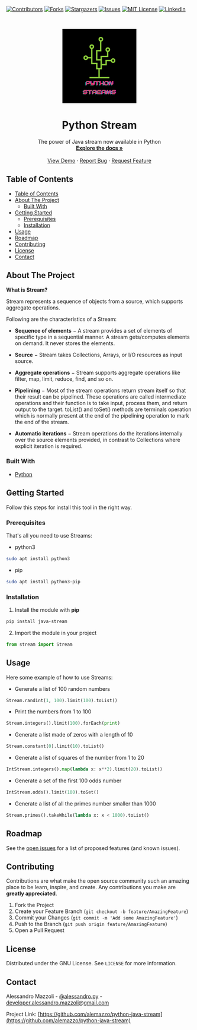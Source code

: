 <!--
*** Thanks for checking out this README Template. If you have a suggestion that would
*** make this better, please fork the repo and create a pull request or simply open
*** an issue with the tag "enhancement".
*** Thanks again! Now go create something AMAZING! :D
-->





<!-- PROJECT SHIELDS -->
<!--
*** I'm using markdown "reference style" links for readability.
*** Reference links are enclosed in brackets [ ] instead of parentheses ( ).
*** See the bottom of this document for the declaration of the reference variables
*** for contributors-url, forks-url, etc. This is an optional, concise syntax you may use.
*** https://www.markdownguide.org/basic-syntax/#reference-style-links
-->
[![Contributors][contributors-shield]][contributors-url]
[![Forks][forks-shield]][forks-url]
[![Stargazers][stars-shield]][stars-url]
[![Issues][issues-shield]][issues-url]
[![MIT License][license-shield]][license-url]
[![LinkedIn][linkedin-shield]][linkedin-url]



<!-- PROJECT LOGO -->
<br />

<p align="center">
  <a href="https://github.com/alemazzo/python-java-stream">
    <img src="https://raw.githubusercontent.com/alemazzo/Python-Java-Stream/main/res/stream.png" alt="Logo" width="200" height="200">
  </a>

  <h1 align="center">Python Stream</h1>

  <p align="center">
    The power of Java stream now available in Python
    <br />
    <a href="https://github.com/alemazzo/python-java-stream"><strong>Explore the docs »</strong></a>
    <br />
    <br />
    <a href="https://github.com/alemazzo/python-java-stream">View Demo</a>
    ·
    <a href="https://github.com/alemazzo/python-java-stream/issues">Report Bug</a>
    ·
    <a href="https://github.com/alemazzo/python-java-stream/issues">Request Feature</a>
  </p>
</p>



<!-- TABLE OF CONTENTS -->
## Table of Contents

- [Table of Contents](#table-of-contents)
- [About The Project](#about-the-project)
  - [Built With](#built-with)
- [Getting Started](#getting-started)
  - [Prerequisites](#prerequisites)
  - [Installation](#installation)
- [Usage](#usage)
- [Roadmap](#roadmap)
- [Contributing](#contributing)
- [License](#license)
- [Contact](#contact)



<!-- ABOUT THE PROJECT -->
## About The Project

**What is Stream?**

Stream represents a sequence of objects from a source, which supports aggregate operations. 

Following are the characteristics of a Stream:

* **Sequence of elements** − A stream provides a set of elements of specific type in a sequential manner. A stream gets/computes elements on demand. It never stores the elements.

* **Source** − Stream takes Collections, Arrays, or I/O resources as input source.

* **Aggregate operations** − Stream supports aggregate operations like filter, map, limit, reduce, find, and so on.

* **Pipelining** − Most of the stream operations return stream itself so that their result can be pipelined. These operations are called intermediate operations and their function is to take input, process them, and return output to the target. toList() and toSet() methods are terminals operation which is normally present at the end of the pipelining operation to mark the end of the stream.

* **Automatic iterations** − Stream operations do the iterations internally over the source elements provided, in contrast to Collections where explicit iteration is required.

### Built With

* [Python](https://python.org)



<!-- GETTING STARTED -->
## Getting Started

Follow this steps for install this tool in the right way.

### Prerequisites

That's all you need to use Streams:

* python3
```sh
sudo apt install python3
```

* pip
```sh
sudo apt install python3-pip
```

### Installation

1. Install the module with **pip**
  
```sh
pip install java-stream
```
2. Import the module in your project
  
```py
from stream import Stream
```



<!-- USAGE EXAMPLES -->
## Usage

Here some example of how to use Streams:

* Generate a list of 100 random numbers
```py
Stream.randint(1, 100).limit(100).toList()
```

* Print the numbers from 1 to 100
```py
Stream.integers().limit(100).forEach(print)
```

* Generate a list made of zeros with a length of 10
```py
Stream.constant(0).limit(10).toList()
```

* Generate a list of squares of the number from 1 to 20
```py
IntStream.integers().map(lambda x: x**2).limit(20).toList()
```

* Generate a set of the first 100 odds number
```py
IntStream.odds().limit(100).toSet()
```

* Generate a list of all the primes number smaller than 1000
```py
Stream.primes().takeWhile(lambda x: x < 1000).toList()
```



<!-- ROADMAP -->
## Roadmap

See the [open issues](https://github.com/alemazzo/python-java-stream/issues) for a list of proposed features (and known issues).



<!-- CONTRIBUTING -->
## Contributing

Contributions are what make the open source community such an amazing place to be learn, inspire, and create. Any contributions you make are **greatly appreciated**.

1. Fork the Project
2. Create your Feature Branch (`git checkout -b feature/AmazingFeature`)
3. Commit your Changes (`git commit -m 'Add some AmazingFeature'`)
4. Push to the Branch (`git push origin feature/AmazingFeature`)
5. Open a Pull Request



<!-- LICENSE -->
## License

Distributed under the GNU License. See `LICENSE` for more information.



<!-- CONTACT -->
## Contact

Alessandro Mazzoli - [@alessandro.py](https://instagram.com/alessandro.py) - developer.alessandro.mazzoli@gmail.com

Project Link: [https://github.com/alemazzo/python-java-stream](https://github.com/alemazzo/python-java-stream)




<!-- MARKDOWN LINKS & IMAGES -->
<!-- https://www.markdownguide.org/basic-syntax/#reference-style-links -->
[contributors-shield]: https://img.shields.io/github/contributors/alemazzo/python-java-stream.svg?style=flat-square
[contributors-url]: https://github.com/alemazzo/python-java-stream/graphs/contributors

[forks-shield]: https://img.shields.io/github/forks/alemazzo/python-java-stream.svg?style=flat-square
[forks-url]: https://github.com/alemazzo/python-java-stream/network/members

[stars-shield]: https://img.shields.io/github/stars/alemazzo/python-java-stream.svg?style=flat-square
[stars-url]: https://github.com/alemazzo/python-java-stream/stargazers

[issues-shield]: https://img.shields.io/github/issues/alemazzo/python-java-stream.svg?style=flat-square
[issues-url]: https://github.com/alemazzo/python-java-stream/issues


[license-shield]: https://img.shields.io/github/license/alemazzo/python-java-stream.svg?style=flat-square
[license-url]: https://github.com/alemazzo/python-java-stream/blob/master/LICENSE

[linkedin-shield]: https://img.shields.io/badge/-LinkedIn-black.svg?style=flat-square&logo=linkedin&colorB=555
[linkedin-url]: https://www.linkedin.com/in/alessandro-mazzoli-009868140

[product-screenshot]: images/screenshot.png
